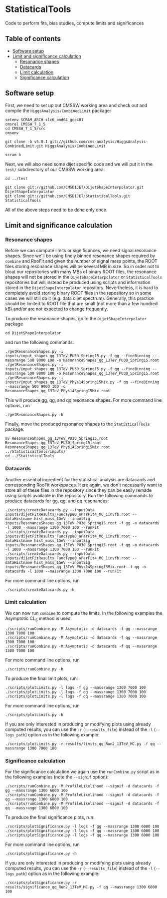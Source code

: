 # StatisticalTools

Code to perform fits, bias studies, compute limits and significances

## Table of contents

* [Software setup](#software-setup)
* [Limit and significance calculation](#limit-and-significance-calculation)
   * [Resonance shapes](#resonance-shapes)
   * [Datacards](#datacards)
   * [Limit calculation](#limit-calculation)
   * [Significance calculation](#significance-calculation)


## Software setup

First, we need to set up out CMSSW working area and check out and compile the `HiggsAnalysis/CombinedLimit` package:

```
setenv SCRAM_ARCH slc6_amd64_gcc481
cmsrel CMSSW_7_1_5
cd CMSSW_7_1_5/src
cmsenv

git clone -b v5.0.1 git://github.com/cms-analysis/HiggsAnalysis-CombinedLimit.git HiggsAnalysis/CombinedLimit

scram b
```

Next, we will also need some dijet specific code and we will put it in the `test/` subdirectory of our CMSSW working area:

```
cd ../test

git clone git://github.com/CMSDIJET/DijetShapeInterpolator.git DijetShapeInterpolator
git clone git://github.com/CMSDIJET/StatisticalTools.git StatisticalTools

```

All of the above steps need to be done only once.

## Limit and significance calculation

### Resonance shapes

Before we can compute limits or significances, we need signal resonance shapes. Since we'll be using finely binned resonance shapes required by `combine` and RooFit and given the number of signal mass points, the ROOT files storing resonance shapes will be several MB in size. So in order not to bloat our repositories with many MBs of binary ROOT files, the resonance shapes will not be stored in the `DijetShapeInterpolator` or `StatisticalTools` repositories but will instead be produced using scripts and information stored in the `DijetShapeInterpolator` repository. Nevertheless, it is hard to completely avoid storing binary ROOT files in the repository so in some cases we will still do it (e.g. data dijet spectrum). Generally, this practice should be limited to ROOT file that are small (not more than a few hundred kB) and/or are not expected to change frequently.

To produce the resonance shapes, go to the `DijetShapeInterpolator` package

```
cd DijetShapeInterpolator
```

and run the following commands:

```
./getResonanceShapes.py -i inputs/input_shapes_gg_13TeV_PU30_Spring15.py -f gg --fineBinning --massrange 500 9000 100 -o ResonanceShapes_gg_13TeV_PU30_Spring15.root
./getResonanceShapes.py -i inputs/input_shapes_qg_13TeV_PU30_Spring15.py -f qg --fineBinning --massrange 500 9000 100 -o ResonanceShapes_qg_13TeV_PU30_Spring15.root
./getResonanceShapes.py -i inputs/input_shapes_qq_13TeV_Phys14Spring15Mix.py -f qq --fineBinning --massrange 500 9000 100 -o ResonanceShapes_qq_13TeV_Phys14Spring15Mix.root
```

This will produce gg, qg, and qq resonance shapes. For more command line options, run

```
./getResonanceShapes.py -h
```

Finally, move the produced resonance shapes to the `StatisticalTools` package:

```
mv ResonanceShapes_gg_13TeV_PU30_Spring15.root ResonanceShapes_qg_13TeV_PU30_Spring15.root ResonanceShapes_qq_13TeV_Phys14Spring15Mix.root ../StatisticalTools/inputs/
cd ../StatisticalTools
```

### Datacards

Another essential ingredient for the statistical analysis are datacards and corresponding RooFit workspaces. Here again, we don't necessarily want to store all of these files in the repository since they can be easily remade using scripts available in the repository. Run the following commands to produce datacards for gg, qg, and qq resonances:

```
./scripts/createDatacards.py --inputData inputs/dijetFitResults_FuncType0_nParFit4_MC_1invfb.root --dataHistname hist_mass_1GeV --inputSig inputs/ResonanceShapes_gg_13TeV_PU30_Spring15.root -f gg -o datacards -l 1000 --massrange 1300 7000 100 --runFit
./scripts/createDatacards.py --inputData inputs/dijetFitResults_FuncType0_nParFit4_MC_1invfb.root --dataHistname hist_mass_1GeV --inputSig inputs/ResonanceShapes_qg_13TeV_PU30_Spring15.root -f qg -o datacards -l 1000 --massrange 1300 7000 100 --runFit
./scripts/createDatacards.py --inputData inputs/dijetFitResults_FuncType0_nParFit4_MC_1invfb.root --dataHistname hist_mass_1GeV --inputSig inputs/ResonanceShapes_qq_13TeV_Phys14Spring15Mix.root -f qq -o datacards -l 1000 --massrange 1300 7000 100 --runFit

```

For more command line options, run

```
./scripts/createDatacards.py -h
```

### Limit calculation

We can now run `combine` to compute the limits. In the following examples the Asymptotic CL<sub>S</sub> method is used:

```
./scripts/runCombine.py -M Asymptotic -d datacards -f gg --massrange 1300 7000 100
./scripts/runCombine.py -M Asymptotic -d datacards -f qg --massrange 1300 7000 100
./scripts/runCombine.py -M Asymptotic -d datacards -f qq --massrange 1300 7000 100
```

For more command line options, run

```
./scripts/runCombine.py -h
```

To produce the final limit plots, run:

```
./scripts/plotLimits.py -l logs -f gg --massrange 1300 7000 100
./scripts/plotLimits.py -l logs -f qg --massrange 1300 7000 100
./scripts/plotLimits.py -l logs -f qq --massrange 1300 7000 100
```

For more command line options, run

```
./scripts/plotLimits.py -h
```

If you are only interested in producing or modifying plots using already computed results, you can use the `-r` (`--results_file`) instead of the `-l` (`--logs_path`) option as in the following example:

```
./scripts/plotLimits.py -r results/limits_qq_Run2_13TeV_MC.py -f qq --massrange 1300 7000 100
```

### Significance calculation

For the significance calculation we again use the `runCombine.py` script as in the following examples (note the `--signif` option):

```
./scripts/runCombine.py -M ProfileLikelihood --signif -d datacards -f gg --massrange 1300 6000 100
./scripts/runCombine.py -M ProfileLikelihood --signif -d datacards -f qg --massrange 1300 6000 100
./scripts/runCombine.py -M ProfileLikelihood --signif -d datacards -f qq --massrange 1300 6000 100
```

To produce the final significance plots, run:

```
./scripts/plotSignificance.py -l logs -f gg --massrange 1300 6000 100
./scripts/plotSignificance.py -l logs -f qg --massrange 1300 6000 100
./scripts/plotSignificance.py -l logs -f qq --massrange 1300 6000 100
```

For more command line options, run

```
./scripts/plotSignificance.py -h
```

If you are only interested in producing or modifying plots using already computed results, you can use the `-r` (`--results_file`) instead of the `-l` (`--logs_path`) option as in the following example:

```
./scripts/plotSignificance.py -r results/significance_qq_Run2_13TeV_MC.py -f qq --massrange 1300 6000 100
```

